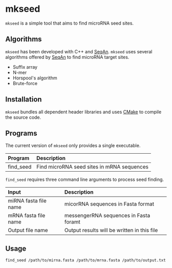 mkseed
======

`mkseed` is a simple tool that aims to find microRNA seed sites.

Algorithms
----------

`mkseed` has been developed with C++ and [SeqAn](https://www.seqan.de). `mkseed` uses several algorithms offered by [SeqAn](https://www.seqan.de) to find microRNA target sites.

-   Suffix array
-   N-mer
-   Horspool's algorithm
-   Brute-force

Installation
------------

`mkseed` bundles all dependent header libraries and uses [CMake](https://cmake.org/) to compile the source code.

Programs
--------

The current version of `mkseed` only provides a single executable.

| Program              | Description                                                |
|:---------------------|:-----------------------------------------------------------|
| find_seed            | Find microRNA seed sites in mRNA sequences                 |


`find_seed` requires three command line arguments to process seed finding. 

| Input                 | Description                                                |
|:--------------------- |:-----------------------------------------------------------|
| miRNA fasta file name | micorRNA sequences in Fasta format                         |
| mRNA fasta file name  | messengerRNA sequences in Fasta foramt                     |
| Output file name      | Output results will be written in this file                |

Usage
-----

```
find_seed /path/to/mirna.fasta /path/to/mrna.fasta /path/to/output.txt
```
